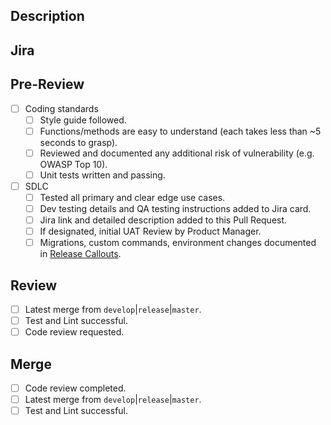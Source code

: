 ## Description


## Jira


## Pre-Review
- [ ] Coding standards
  - [ ] Style guide followed.
  - [ ] Functions/methods are easy to understand (each takes less than ~5 seconds to grasp).
  - [ ] Reviewed and documented any additional risk of vulnerability (e.g. OWASP Top 10).
  - [ ] Unit tests written and passing.
- [ ] SDLC
  - [ ] Tested all primary and clear edge use cases.
  - [ ] Dev testing details and QA testing instructions added to Jira card.
  - [ ] Jira link and detailed description added to this Pull Request.
  - [ ] If designated, initial UAT Review by Product Manager.
  - [ ] Migrations, custom commands, environment changes documented in [Release Callouts](https://nutrislice-squad.monday.com/boards/3972083388).
  
## Review
- [ ] Latest merge from `develop`|`release`|`master`.
- [ ] Test and Lint successful.
- [ ] Code review requested.

## Merge
- [ ] Code review completed.
- [ ] Latest merge from `develop`|`release`|`master`.
- [ ] Test and Lint successful.
